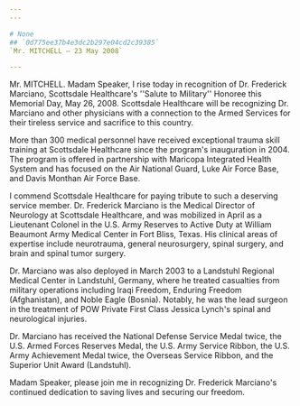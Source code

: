 ```yaml
---
---

# None
## `0d775ee37b4e3dc2b297e04cd2c39385`
`Mr. MITCHELL — 23 May 2008`

---
```



Mr. MITCHELL. Madam Speaker, I rise today in recognition of Dr. 
Frederick Marciano, Scottsdale Healthcare's ''Salute to Military'' 
Honoree this Memorial Day, May 26, 2008. Scottsdale Healthcare will be 
recognizing Dr. Marciano and other physicians with a connection to the 
Armed Services for their tireless service and sacrifice to this 
country.

More than 300 medical personnel have received exceptional trauma 
skill training at Scottsdale Healthcare since the program's 
inauguration in 2004. The program is offered in partnership with 
Maricopa Integrated Health System and has focused on the Air National 
Guard, Luke Air Force Base, and Davis Monthan Air Force Base.

I commend Scottsdale Healthcare for paying tribute to such a 
deserving service member. Dr. Frederick Marciano is the Medical 
Director of Neurology at Scottsdale Healthcare, and was mobilized in 
April as a Lieutenant Colonel in the U.S. Army Reserves to Active Duty 
at William Beaumont Army Medical Center in Fort Bliss, Texas. His 
clinical areas of expertise include neurotrauma, general neurosurgery, 
spinal surgery, and brain and spinal tumor surgery.

Dr. Marciano was also deployed in March 2003 to a Landstuhl Regional 
Medical Center in Landstuhl, Germany, where he treated casualties from 
military operations including Iraqi Freedom, Enduring Freedom 
(Afghanistan), and Noble Eagle (Bosnia). Notably, he was the lead 
surgeon in the treatment of POW Private First Class Jessica Lynch's 
spinal and neurological injuries.

Dr. Marciano has received the National Defense Service Medal twice, 
the U.S. Armed Forces Reserves Medal, the U.S. Army Service Ribbon, the 
U.S. Army Achievement Medal twice, the Overseas Service Ribbon, and the 
Superior Unit Award (Landstuhl).

Madam Speaker, please join me in recognizing Dr. Frederick Marciano's 
continued dedication to saving lives and securing our freedom.



